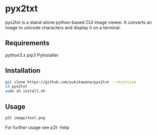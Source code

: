 # pyx2txt
pyx2txt is a stand-alone python-based CUI image viewer.
It converts an image to unicode characters and display it on a terminal.

## Requirements
python3.x
pip3
PyInstaller

## Installation
```bash
git clone https://github.com/yukikawana/pyx2txt --recursive
cd pyx2txt
sudo sh install.sh
```

## Usage
```bash
p2t image/test.png
```
For further usage see
p2t -help
```
